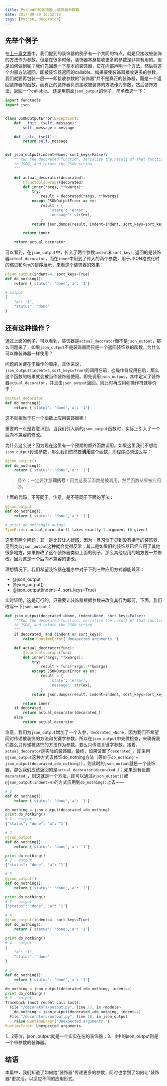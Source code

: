 ```yaml
---
title: Python中的装饰器——装饰器参数篇
date: 2017-09-20 16:52:14
tags: [Python, decorator]
---
```


## 先举个例子

在[上一篇文章](https://elbarco.cn/2017/09/20/python-introduction-to-decorators-with-examples/)中，我们提到的装饰器的例子有一个共同的特点，就是<!--more-->只接收被装饰的方法作为参数。但是在很多时候，装饰器本身接收更多的参数是非常有用的。但是如何做到呢？我们先回想一下基本的装饰器，它在内部声明一个方法，然后将这个内部方法返回，即被装饰器返回的callable。如果要使装饰器接收更多的参数，我们就要再包装一层——即接收参数的"装饰器"并不是真正的装饰器，而是一个返回装饰器的函数，而真正的装饰器负责接收被装饰的方法作为参数，然后装饰方法，返回一个callable。 还是用前面`json_output`的例子，简单改造一下：
```python
import functools
import json


class JSONOutputError(Exception):
    def __init__(self, message):
        self._message = message

    def __str__(self):
        return self._message


def json_output(indent=None, sort_keys=False):
    """Run the decorated function, serialize the result of that function
    to JSON, and return the JSON string.
    """

    def actual_decorator(decorated):
        @functools.wraps(decorated)
        def inner(*args, **kwargs):
            try:
                result = decorated(*args, **kwargs)
            except JSONOutputError as ex:
                result = {
                    'state': 'error',
                    'message': str(ex),
                }
            return json.dumps(result, indent=indent, sort_keys=sort_keys)

        return inner

    return actual_decorator
```

可以看到，在`json_output`中，传入了两个参数`indent`和`sort_keys`, 返回的是装饰器`actual_decorator`，而在`inner`中用到了传入的两个参数，用于JSON格式化时的缩进和Key的排序展示，来看这个装饰器的效果：
```python
@json_output(indent=4, sort_keys=True)
def do_nothing():
    return {'status': 'done','a': '1'}

# output 
{
    "a": "1", 
    "status": "done"
}
```

## 还有这种操作？

通过上面的例子，可以看到，装饰器是`actual_decorator`而不是`json_output`，那么问题来了，如果`json_output`不是装饰器而只是一个返回装饰器的函数，为什么可以像装饰器一样使用？

问题的关键在于操作的顺序。具体来说，`json_output(indent=4,sort_keys=True)`的调用在前，@操作符应用在后，那么这个函数的结果就会被当作装饰器使用。即先调用`json_output`，其中定义了装饰器`actual_decorator`，并且由`json_output`返回，则此时再应用@操作符就等价于：
```python
@actual_decorator
def do_nothing():
    return {'status': 'done','a': '1'}
```
这不就相当于在一个函数上应用装饰器嘛！

重要的一点是要意识到，当我们引入新的`json_output`函数时，实际上引入了一个后向不兼容的修改。

为什么这么说？因为现在这里有一个预期的额外函数调用。如果这里我们不想给`json_output`传递参数，那么我们依然要**调用**这个函数，即程序必须这么写：
```python
@json_output()
def do_nothing():
    return {'status': 'done','a': '1'}
```
>号外：一定要注意**圆括号**！因为这表示函数是被调用，然后函数结果被应用@。

上面的代码，不等同于，注意，是不等同于下面的写法：
```python
@json_output
def do_nothing():
    return {'status': 'done','a': '1'}

# print do_nothing() output
TypeError: actual_decorator() takes exactly 1 argument (0 given)
```
这里有两个问题：其一是比较让人疑惑，因为一旦习惯于见到没有括号的装饰器，见到类似`json_output`这种就会觉得反常；其二是如果旧的装饰器已经应用了其他很多地方，如果修改了这个装饰器类似上面的例子，那么其他应用的地方要一并修改，因为这是一个后向不兼容的更改。

理想情况下，我们希望装饰器在程序中对于下列三种应用方式都能兼容：
* @json_output
* @json_output()
* @json_output(indent=4, sort_keys=True)

实时证明，这是可行的，只需要让装饰器根据参数来改变其行为即可。下面，我们改写一下`json_output`：
```python
def json_output(decorated_=None, indent=None, sort_keys=False):
    """Run the decorated function, serialize the result of that function
    to JSON, and return the JSON string.
    """
    if decorated_ and (indent or sort_keys):
        raise RuntimeError('Unexpected arguments.')

    def actual_decorator(func):
        @functools.wraps(func)
        def inner(*args, **kwargs):
            try:
                result = func(*args, **kwargs)
            except JSONOutputError as ex:
                result = {
                    'state': 'error',
                    'message': str(ex),
                }
            return json.dumps(result, indent=indent, sort_keys=sort_keys)

        return inner
    if decorated_:
        return actual_decorator(decorated_)
    else:
        return actual_decorator
```
注意，我们为`json_output`增加了一个入参，`decorated_=None`，因为我们不希望同时传递被装饰的方法和关键字参数，所以在`json_output`中先做检查，来确保我们要么只传递被装饰的方法作为参数，要么只传递关键字参数。接着，`actual_decorator`是实际的装饰器。最终，如果设置了`decorated_`，即采用`@json_output`这种方式去修饰do_nothing方法（等价于`do_nothing = json_output(decorated_=do_nothing)`），则此时的`json_output`就是一个装饰器，那么我们应该返回的是`actual_decorator(decorated_)`；如果没有设置`decorated_`，则这就是一个方法，即可以通过`@json_output()`或`@json_output(indent=4)`的方式应用到`do_nothing()`上去——
```python
# 1
def do_nothing():
    return {'status': 'done','a': '1'}

do_nothing = json_output(decorated_=do_nothing)
print do_nothing()
# 1 - output
{"status": "done", "a": "1"}

# 2
@json_output
def do_nothing():
    return {'status': 'done','a': '1'}

print do_nothing()
# 2 - output
{"status": "done", "a": "1"}

# 3
@json_output()
def do_nothing():
    return {'status': 'done','a': '1'}

print do_nothing()
# 3 - output
{"status": "done", "a": "1"}

# 4
@json_output(indent=4, sort_keys=True)
def do_nothing():
    return {'status': 'done','a': '1'}

print do_nothing()
# 4 - output
{
    "a": "1", 
    "status": "done"
}

# 5
def do_nothing():
    return {'status': 'done','a': '1'}

do_nothing = json_output(decorated_=do_nothing, indent=4)
print do_nothing()
# 5 - output
Traceback (most recent call last):
  File "/decorators/output.py", line 77, in <module>
    do_nothing = json_output(decorated_=do_nothing, indent=4)
  File "/decorators/output.py", line 18, in json_output
    raise RuntimeError('Unexpected arguments.')
RuntimeError: Unexpected arguments.
```

1、2等价，json_output就是一个实实在在的装饰器；3、4中的json_output则是一个带参数的装饰器。

## 结语

本篇中，我们知道了如何给"装饰器"传递更多的参数，同时也学到了如何让"装饰器"更灵活，以适应不同的应用形式。










